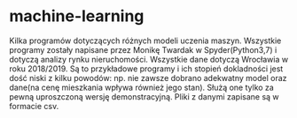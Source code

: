 # machine-learning
Kilka programów dotyczących różnych modeli uczenia maszyn.
Wszystkie programy zostały napisane przez Monikę Twardak w Spyder(Python3,7) i dotyczą analizy rynku nieruchomości.
Wszystkie dane dotyczą Wrocławia w roku 2018/2019.
Są to przykładowe programy i ich stopień dokladności jest dość niski z kilku powodów:
np. nie zawsze dobrano adekwatny model oraz dane(na cenę mieszkania wpływa również jego stan). 
Służą one tylko za pewną uproszczoną wersję demonstracyjną.
Pliki z danymi zapisane są w formacie csv.
